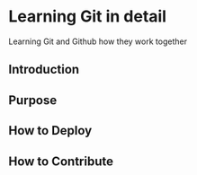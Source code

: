 # Learning Git in detail

Learning Git and Github how they work together

## Introduction 
## Purpose
## How to Deploy
## How to Contribute

